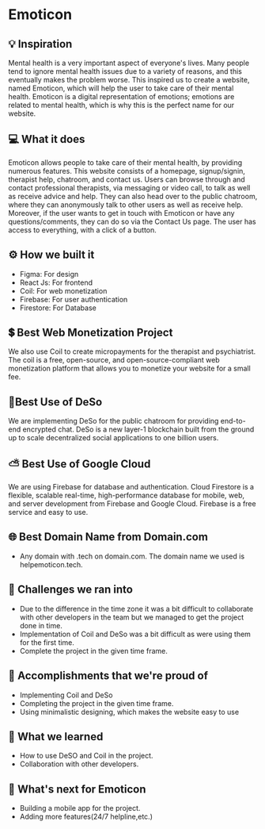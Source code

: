 # Emoticon

## 💡 Inspiration

Mental health is a very important aspect of everyone's lives. Many people tend to ignore mental health issues due to a variety of reasons, and this eventually makes the problem worse. This inspired us to create a website, named Emoticon, which will help the user to take care of their mental health. Emoticon is a digital representation of emotions; emotions are related to mental health, which is why this is the perfect name for our website.

## 💻 What it does

Emoticon allows people to take care of their mental health, by providing numerous features. This website consists of a homepage, signup/signin, therapist help, chatroom, and contact us. Users can browse through and contact professional therapists, via messaging or video call, to talk as well as receive advice and help. They can also head over to the public chatroom, where they can anonymously talk to other users as well as receive help. Moreover, if the user wants to get in touch with Emoticon or have any questions/comments, they can do so via the Contact Us page. The user has access to everything, with a click of a button. 

## ⚙️ How we built it

- Figma: For design
- React Js: For frontend
- Coil: For web monetization
- Firebase: For user authentication
- Firestore: For Database

## 💲 Best Web Monetization Project

We also use Coil to create micropayments for the therapist and psychiatrist. The coil is a free, open-source, and open-source-compliant web monetization platform that allows you to monetize your website for a small fee.

## 🤝Best Use of DeSo

We are implementing DeSo for the public chatroom for providing end-to-end encrypted chat. DeSo is a new layer-1 blockchain built from the ground up to scale decentralized social applications to one billion users.

## ⛅ Best Use of Google Cloud

We are using Firebase for database and authentication. Cloud Firestore is a flexible, scalable real-time, high-performance database for mobile, web, and server development from Firebase and Google Cloud. Firebase is a free service and easy to use.

## 🌐 Best Domain Name from Domain.com

- Any domain with .tech on domain.com. The domain name we used is helpemoticon.tech.

## 🧠 Challenges we ran into

- Due to the difference in the time zone it was a bit difficult to collaborate with other developers in the team but we managed to get the project done in time.
- Implementation of Coil and DeSo was a bit difficult as were using them for the first time.
- Complete the project in the given time frame.

## 🏅 Accomplishments that we're proud of

- Implementing Coil and DeSo
- Completing the project in the given time frame.
- Using minimalistic designing, which makes the website easy to use

## 📖 What we learned

- How to use DeSO and Coil in the project.
- Collaboration with other developers.

## 🚀 What's next for Emoticon
- Building a mobile app for the project.
- Adding more features(24/7 helpline,etc.)
